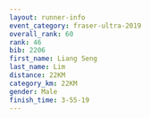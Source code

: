 ```yaml
---
layout: runner-info 
event_category: fraser-ultra-2019 
overall_rank: 60
rank: 46
bib: 2206
first_name: Liang Seng
last_name: Lim
distance: 22KM
category_km: 22KM
gender: Male
finish_time: 3-55-19
---
```

